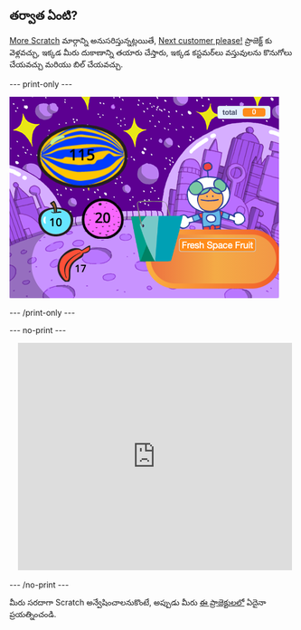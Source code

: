 ## తర్వాత ఏంటి?


[More Scratch](https://projects.raspberrypi.org/te-IN/raspberrypi/more-scratch) మార్గాన్ని అనుసరిస్తున్నట్లయితే, [Next customer please!](https://projects.raspberrypi.org/te-IN/projects/next-customer-please) ప్రాజెక్ట్ కు వెళ్లవచ్చు, ఇక్కడ మీరు దుకాణాన్ని తయారు చేస్తారు, ఇక్కడ కస్టమర్‌లు వస్తువులను కొనుగోలు చేయవచ్చు మరియు బిల్ చేయవచ్చు.

--- print-only ---

![దయచేసి తదుపరి కస్టమర్](images/next-customer-please.png)

--- /print-only ---

--- no-print ---

<div class="scratch-preview" style="margin-left: 15px;">
  <iframe allowtransparency="true" width="485" height="402" src="https://scratch.mit.edu/projects/embed/528696418/?autostart=false" frameborder="0"></iframe>
</div>

--- /no-print ---

మీరు సరదాగా Scratch అన్వేషించాలనుకొంటే, అప్పుడు మీరు [ఈ ప్రాజెక్టులలో](https://projects.raspberrypi.org/te-IN/projects?software%5B%5D=scratch&curriculum%5B%5D=%201) ఏదైనా ప్రయత్నించండి.
